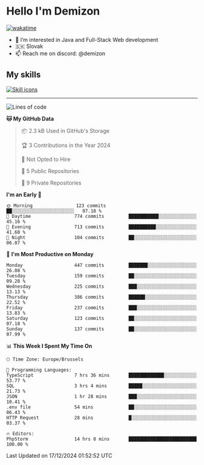 # Hello I'm Demizon
[![wakatime](https://wakatime.com/badge/user/6ad1949f-d6d7-44f9-9eee-c35e54cc499b.svg)](https://wakatime.com/@6ad1949f-d6d7-44f9-9eee-c35e54cc499b)
- 👀 I’m interested in Java and Full-Stack Web development
- 🇸🇰 Slovak
- 📫 Reach me on discord: @demizon

## My skills
[![Skill icons](https://skillicons.dev/icons?i=java,js,ts,html,css,react,nextjs,tailwind,supabase,py,git,docker,linux,mysql,postgres,mongo&theme=dark)](https://github.com/Demizon3433)

---

<!--START_SECTION:waka-->
![Lines of code](https://img.shields.io/badge/From%20Hello%20World%20I%27ve%20Written-489.6%20thousand%20lines%20of%20code-blue)

**🐱 My GitHub Data** 

> 📦 2.3 kB Used in GitHub's Storage 
 > 
> 🏆 3 Contributions in the Year 2024
 > 
> 🚫 Not Opted to Hire
 > 
> 📜 5 Public Repositories 
 > 
> 🔑 9 Private Repositories 
 > 
**I'm an Early 🐤** 

```text
🌞 Morning                123 commits         ██░░░░░░░░░░░░░░░░░░░░░░░   07.18 % 
🌆 Daytime                774 commits         ███████████░░░░░░░░░░░░░░   45.16 % 
🌃 Evening                713 commits         ██████████░░░░░░░░░░░░░░░   41.60 % 
🌙 Night                  104 commits         ██░░░░░░░░░░░░░░░░░░░░░░░   06.07 % 
```
📅 **I'm Most Productive on Monday** 

```text
Monday                   447 commits         ███████░░░░░░░░░░░░░░░░░░   26.08 % 
Tuesday                  159 commits         ██░░░░░░░░░░░░░░░░░░░░░░░   09.28 % 
Wednesday                225 commits         ███░░░░░░░░░░░░░░░░░░░░░░   13.13 % 
Thursday                 386 commits         ██████░░░░░░░░░░░░░░░░░░░   22.52 % 
Friday                   237 commits         ███░░░░░░░░░░░░░░░░░░░░░░   13.83 % 
Saturday                 123 commits         ██░░░░░░░░░░░░░░░░░░░░░░░   07.18 % 
Sunday                   137 commits         ██░░░░░░░░░░░░░░░░░░░░░░░   07.99 % 
```


📊 **This Week I Spent My Time On** 

```text
🕑︎ Time Zone: Europe/Brussels

💬 Programming Languages: 
TypeScript               7 hrs 36 mins       █████████████░░░░░░░░░░░░   53.77 % 
SQL                      3 hrs 4 mins        █████░░░░░░░░░░░░░░░░░░░░   21.73 % 
JSON                     1 hr 28 mins        ███░░░░░░░░░░░░░░░░░░░░░░   10.41 % 
.env file                54 mins             ██░░░░░░░░░░░░░░░░░░░░░░░   06.43 % 
HTTP Request             28 mins             █░░░░░░░░░░░░░░░░░░░░░░░░   03.37 % 

🔥 Editors: 
PhpStorm                 14 hrs 8 mins       █████████████████████████   100.00 % 
```


 Last Updated on 17/12/2024 01:52:52 UTC
<!--END_SECTION:waka-->
